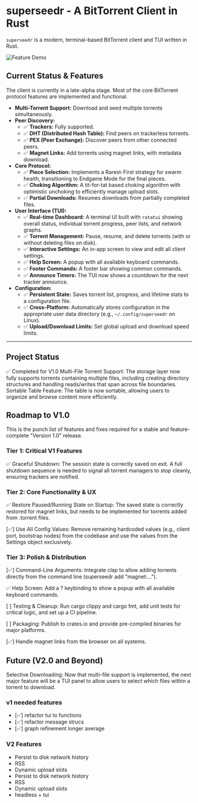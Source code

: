 # superseedr - A BitTorrent Client in Rust

`superseedr` is a modern, terminal-based BitTorrent client and TUI written in Rust.

![Feature Demo](https://github.com/Jagalite/superseedr-assets/blob/main/superseedr_landing.webp)

## Current Status & Features

The client is currently in a late-alpha stage. Most of the core BitTorrent protocol features are implemented and functional.

-   **Multi-Torrent Support:** Download and seed multiple torrents simultaneously.
-   **Peer Discovery:**
    -   ✅ **Trackers:** Fully supported.
    -   ✅ **DHT (Distributed Hash Table):** Find peers on trackerless torrents.
    -   ✅ **PEX (Peer Exchange):** Discover peers from other connected peers.
    -   ✅ **Magnet Links:** Add torrents using magnet links, with metadata download.
-   **Core Protocol:**
    -   ✅ **Piece Selection:** Implements a Rarest-First strategy for swarm health, transitioning to Endgame Mode for the final pieces.
    -   ✅ **Choking Algorithm:** A tit-for-tat based choking algorithm with optimistic unchoking to efficiently manage upload slots.
    -   ✅ **Partial Downloads:** Resumes downloads from partially completed files.
-   **User Interface (TUI):**
    -   ✅ **Real-time Dashboard:** A terminal UI built with `ratatui` showing overall status, individual torrent progress, peer lists, and network graphs.
    -   ✅ **Torrent Management:** Pause, resume, and delete torrents (with or without deleting files on disk).
    -   ✅ **Interactive Settings:** An in-app screen to view and edit all client settings.
    -   ✅ **Help Screen:** A popup with all available keyboard commands.
    -   ✅ **Footer Commands:** A footer bar showing common commands.
    -   ✅ **Announce Timers:** The TUI now shows a countdown for the next tracker announce.
-   **Configuration:**
    -   ✅ **Persistent State:** Saves torrent list, progress, and lifetime stats to a configuration file.
    -   ✅ **Cross-Platform:** Automatically stores configuration in the appropriate user data directory (e.g., `~/.config/superseedr` on Linux).
    -   ✅ **Upload/Download Limits:** Set global upload and download speed limits.

---

## Project Status
✅ Completed for V1.0
Multi-File Torrent Support: The storage layer now fully supports torrents containing multiple files, including creating directory structures and handling reads/writes that span across file boundaries.
Sortable Table Feature: The table is now sortable, allowing users to organize and browse content more efficiently.

## Roadmap to V1.0
This is the punch list of features and fixes required for a stable and feature-complete "Version 1.0" release.

### Tier 1: Critical V1 Features
✅ Graceful Shutdown: The session state is correctly saved on exit. A full shutdown sequence is needed to signal all torrent managers to stop cleanly, ensuring trackers are notified.

### Tier 2: Core Functionality & UX
✅ Restore Paused/Running State on Startup: The saved state is correctly restored for magnet links, but needs to be implemented for torrents added from .torrent files.

[✅] Use All Config Values: Remove remaining hardcoded values (e.g., client port, bootstrap nodes) from the codebase and use the values from the Settings object exclusively.

### Tier 3: Polish & Distribution
[✅] Command-Line Arguments: Integrate clap to allow adding torrents directly from the command line (superseedr add "magnet:...").

✅ Help Screen: Add a ? keybinding to show a popup with all available keyboard commands.

[ ] Testing & Cleanup: Run cargo clippy and cargo fmt, add unit tests for critical logic, and set up a CI pipeline.

[ ] Packaging: Publish to crates.io and provide pre-compiled binaries for major platforms.

[✅] Handle magnet links from the browser on all systems.

## Future (V2.0 and Beyond)
Selective Downloading: Now that multi-file support is implemented, the next major feature will be a TUI panel to allow users to select which files within a torrent to download.

### v1 needed features

- [✅] refactor tui to functions
- [✅] refactor message strucs
- [✅] graph refinement longer average

### V2 Features
- Persist to disk network history
- RSS
- Dynamic upload slots
- Persist to disk network history
- RSS
- Dynamic upload slots
- headless + tui

